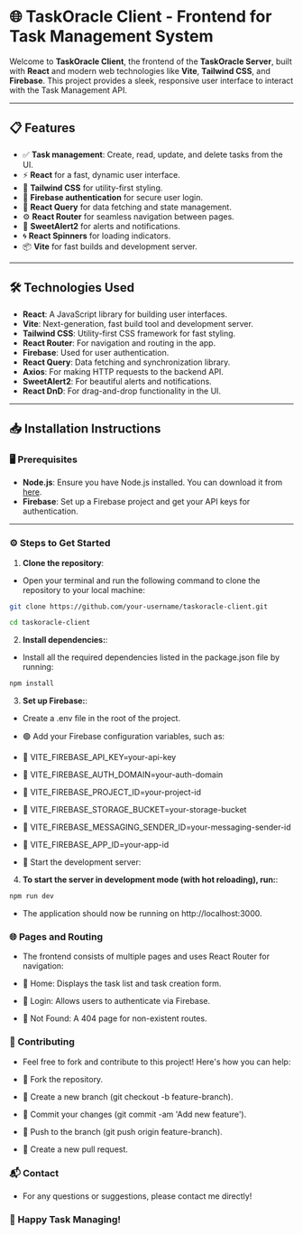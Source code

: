 # 🌐 **TaskOracle Client** - Frontend for Task Management System

Welcome to **TaskOracle Client**, the frontend of the **TaskOracle Server**, built with **React** and modern web technologies like **Vite**, **Tailwind CSS**, and **Firebase**. This project provides a sleek, responsive user interface to interact with the Task Management API.

---

## 📋 **Features**

- ✅ **Task management**: Create, read, update, and delete tasks from the UI.
- ⚡ **React** for a fast, dynamic user interface.
- 🎨 **Tailwind CSS** for utility-first styling.
- 🔐 **Firebase authentication** for secure user login.
- 🔄 **React Query** for data fetching and state management.
- ⚙️ **React Router** for seamless navigation between pages.
- 🔔 **SweetAlert2** for alerts and notifications.
- 🌀 **React Spinners** for loading indicators.
- 📦 **Vite** for fast builds and development server.

---

## 🛠️ **Technologies Used**

- **React**: A JavaScript library for building user interfaces.
- **Vite**: Next-generation, fast build tool and development server.
- **Tailwind CSS**: Utility-first CSS framework for fast styling.
- **React Router**: For navigation and routing in the app.
- **Firebase**: Used for user authentication.
- **React Query**: Data fetching and synchronization library.
- **Axios**: For making HTTP requests to the backend API.
- **SweetAlert2**: For beautiful alerts and notifications.
- **React DnD**: For drag-and-drop functionality in the UI.

---

## 📥 **Installation Instructions**

### 🖥️ **Prerequisites**

- **Node.js**: Ensure you have Node.js installed. You can download it from [here](https://nodejs.org/).
- **Firebase**: Set up a Firebase project and get your API keys for authentication.

---

### ⚙️ **Steps to Get Started**

1. **Clone the repository**:
   
- Open your terminal and run the following command to clone the repository to your local machine:

```bash
git clone https://github.com/your-username/taskoracle-client.git
```
```bash
cd taskoracle-client
```
2. **Install dependencies:**:
- Install all the required dependencies listed in the package.json file by running:

``` bash
npm install
```
3. **Set up Firebase:**:
- Create a .env file in the root of the project.

- 🟢 Add your Firebase configuration variables, such as:

- 🔱 VITE_FIREBASE_API_KEY=your-api-key
- 🔱 VITE_FIREBASE_AUTH_DOMAIN=your-auth-domain
- 🔱 VITE_FIREBASE_PROJECT_ID=your-project-id
- 🔱 VITE_FIREBASE_STORAGE_BUCKET=your-storage-bucket
- 🔱 VITE_FIREBASE_MESSAGING_SENDER_ID=your-messaging-sender-id
- 🔱 VITE_FIREBASE_APP_ID=your-app-id
- 🔱 Start the development server:

4. **To start the server in development mode (with hot reloading), run:**:
```bash
npm run dev
```
- The application should now be running on http://localhost:3000.

### 🌐 Pages and Routing
- The frontend consists of multiple pages and uses React Router for navigation:

- 🔱 Home: Displays the task list and task creation form.
- 🔱 Login: Allows users to authenticate via Firebase.
- 🔱 Not Found: A 404 page for non-existent routes.

### 🤝 Contributing
- Feel free to fork and contribute to this project! Here's how you can help:

- 🔱 Fork the repository.
- 🔱 Create a new branch (git checkout -b feature-branch).
- 🔱 Commit your changes (git commit -am 'Add new feature').
- 🔱 Push to the branch (git push origin feature-branch).
- 🔱 Create a new pull request.

### 📬 Contact
- For any questions or suggestions, please contact me directly!

### 🚀 Happy Task Managing!